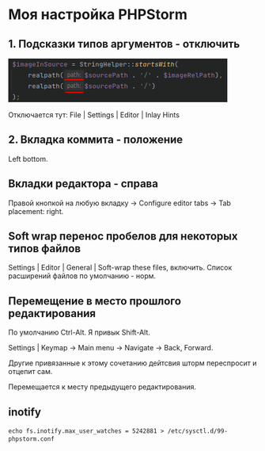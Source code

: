 # Моя настройка PHPStorm

## 1. Подсказки типов аргументов - отключить

![img.png](img.png)

Отключается тут: File | Settings | Editor | Inlay Hints

## 2. Вкладка коммита - положение

Left bottom.

## Вкладки редактора - справа

Правой кнопкой на любую вкладку -> Configure editor tabs -> Tab placement: right. 

## Soft wrap перенос пробелов для некоторых типов файлов

Settings | Editor | General | Soft-wrap these files, включить. Список расширений файлов по умолчанию - норм.

## Перемещение в место прошлого редактирования 

По умолчанию Ctrl-Alt. Я привык Shift-Alt.

Settings | Keymap -> Main menu -> Navigate -> Back, Forward.

Другие привязанные к этому сочетанию дейтсвия шторм переспросит и отцепит сам.

Перемещается к месту предыдущего редактирования.

## inotify

```
echo fs.inotify.max_user_watches = 5242881 > /etc/sysctl.d/99-phpstorm.conf
```

